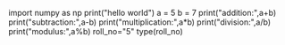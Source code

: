 import numpy as np
print("hello world")
a = 5 
b = 7
print("addition:",a+b)
print("subtraction:",a-b)
print("multiplication:",a*b)
print("division:",a/b)
print("modulus:",a%b)
roll_no="5"
type(roll_no)